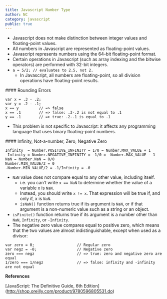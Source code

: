 ```yaml
---
title: Javascript Number Type
author: NC
category: javascript
public: true
---
```


- Javascript does not make distinction between integer values and floating-point values.
- All numbers in Javascript are represented as floating-point values.
- Javascript represents numbers using the 64-bit floating-point format.
- Certain operations in Javascript (such as array indexing and the bitwise operators) are performed with 32-bit integers.
- ```a = 5/2; // evaluates to 2.5, not 2.```
    - In Javascript, all numbers are floating-point, so all division operations have floating-point results.

#### Rounding Errors

```
var x = .3 - .2;
var y = .2 - .1;
x == y         // => false
x == .1        // => false: .3-.2 is not equal to .1
y == .1        // => true: .2-.1 is equal to .1
```

- This problem is not specific to Javascript: it affects any programming language that uses binary floating-point numbers.


#### Infinity, Not-a-number, Zero, Negative Zero

```
Infinity  = Number.POSITIVE_INFINITY = 1/0 = Number.MAX_VALUE + 1
-Infinity = Number.NEGATIVE_INFINITY = -1/0 = -Number.MAX_VALUE - 1
NaN = Number.NaN = 0/0
Number.MIN_VALUE/2 = 0
-Number.MIN_VALUE/2 = -1/Infinity = -0
```

- ```NaN``` value does not compare equal to any other value, including itself.
    -    i.e. you can’t write ```x == NaN``` to determine whether the value of a variable x is ```NaN```.
    -    Instead, you should write ```x != x```. That expression will be true if, and only if, x is ```NaN```.
    -    ```isNaN()``` function returns true if its argument is ```NaN```, or if that argument is a non-numeric value such as a string or an object.
- ```isFinite()``` function returns true if its argument is a number other than ```NaN```, ```Infinity```, or ```-Infinity```.
- The negative zero value compares equal to positive zero, which means that the two values are almost indistinguishable, except when used as a divisor:

```
var zero = 0;                   // Regular zero
var negz = -0;                  // Negative zero
zero === negz                   // => true: zero and negative zero are equal
1/zero === 1/negz               // => false: infinity and -infinity are not equal
```

**References**

[JavaScript: The Definitive Guide, 6th Edition] (http://shop.oreilly.com/product/9780596805531.do)
